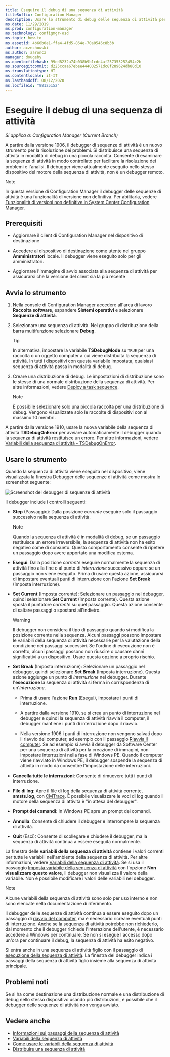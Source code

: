 ```yaml
---
title: Eseguire il debug di una sequenza di attività
titleSuffix: Configuration Manager
description: Usare lo strumento di debug delle sequenza di attività per risolvere i problemi relativi a una sequenza di attività.
ms.date: 11/29/2019
ms.prod: configuration-manager
ms.technology: configmgr-osd
ms.topic: how-to
ms.assetid: 4b60b0e1-ffa4-4fd5-864e-70a0546c8b3b
author: aczechowski
ms.author: aaroncz
manager: dougeby
ms.openlocfilehash: 99ed8232a74b038b9b1cde4af257353252454c2b
ms.sourcegitcommit: d225ccaa67ebee444002571dc8f289624db80d10
ms.translationtype: HT
ms.contentlocale: it-IT
ms.lasthandoff: 08/12/2020
ms.locfileid: "88125152"
---
```

# <a name="debug-a-task-sequence"></a>Eseguire il debug di una sequenza di attività

*Si applica a: Configuration Manager (Current Branch)*

<!--3612274-->

A partire dalla versione 1906, il debugger di sequenze di attività è un nuovo strumento per la risoluzione dei problemi. Si distribuisce una sequenza di attività in modalità di debug in una piccola raccolta. Consente di esaminare la sequenza di attività in modo controllato per facilitare la risoluzione dei problemi e l'analisi. Il debugger viene attualmente eseguito nello stesso dispositivo del motore della sequenza di attività, non è un debugger remoto.

> [!Note]  
> In questa versione di Configuration Manager il debugger delle sequenze di attività è una funzionalità di versione non definitiva. Per abilitarla, vedere [Funzionalità di versioni non definitive in System Center Configuration Manager](../../core/servers/manage/pre-release-features.md).  


## <a name="prerequisites"></a>Prerequisiti

- Aggiornare il client di Configuration Manager nel dispositivo di destinazione

- Accedere al dispositivo di destinazione come utente nel gruppo **Amministratori** locale. Il debugger viene eseguito solo per gli amministratori.

- Aggiornare l'immagine di avvio associata alla sequenza di attività per assicurarsi che la versione del client sia la più recente


## <a name="start-the-tool"></a>Avvia lo strumento

1. Nella console di Configuration Manager accedere all'area di lavoro **Raccolta software**, espandere **Sistemi operativi** e selezionare **Sequenze di attività**.

1. Selezionare una sequenza di attività. Nel gruppo di distribuzione della barra multifunzione selezionare **Debug**.

    > [!Tip]  
    > In alternativa, impostare la variabile **TSDebugMode** su `TRUE` per una raccolta o un oggetto computer a cui viene distribuita la sequenza di attività. In tutti i dispositivi con questa variabile impostata, qualsiasi sequenza di attività passa in modalità di debug.

1. Creare una distribuzione di debug. Le impostazioni di distribuzione sono le stesse di una normale distribuzione della sequenza di attività. Per altre informazioni, vedere [Deploy a task sequence](deploy-a-task-sequence.md#process).

    > [!Note]  
    > È possibile selezionare solo una piccola raccolta per una distribuzione di debug. Vengono visualizzate solo le raccolte di dispositivi con al massimo 10 membri.

A partire dalla versione 1910, usare la nuova variabile della sequenza di attività **TSDebugOnError** per avviare automaticamente il debugger quando la sequenza di attività restituisce un errore.<!-- 5012536 --> Per altre informazioni, vedere [Variabili della sequenza di attività - TSDebugOnError](../understand/task-sequence-variables.md#TSDebugOnError).

## <a name="use-the-tool"></a>Usare lo strumento

Quando la sequenza di attività viene eseguita nel dispositivo, viene visualizzata la finestra Debugger delle sequenze di attività come mostra lo screenshot seguente:

![Screenshot del debugger di sequenze di attività](media/3612274-tsdebug.png)

Il debugger include i controlli seguenti:

- **Step** (Passaggio): Dalla posizione *corrente* eseguire solo il passaggio successivo nella sequenza di attività.  

    > [!Note]  
    > Quando la sequenza di attività è in modalità di debug, se un passaggio restituisce un errore irreversibile, la sequenza di attività non ha esito negativo come di consueto. Questo comportamento consente di ripetere un passaggio dopo avere apportato una modifica esterna.

- **Esegui**: Dalla posizione *corrente* eseguire normalmente la sequenza di attività fino alla fine o al punto di *interruzione* successivo oppure se un passaggio non viene eseguito. Prima di usare questa azione, assicurarsi di impostare eventuali punti di interruzione con l'azione **Set Break** (Imposta interruzione).

- **Set Current** (Imposta corrente): Selezionare un passaggio nel debugger, quindi selezionare **Set Current** (Imposta corrente). Questa azione sposta il puntatore *corrente* su quel passaggio. Questa azione consente di saltare passaggi o spostarsi all'indietro.  

    > [!Warning]  
    > Il debugger non considera il tipo di passaggio quando si modifica la posizione corrente nella sequenza. Alcuni passaggi possono impostare le variabili della sequenza di attività necessarie per la valutazione della condizione nei passaggi successivi. Se l'ordine di esecuzione non è corretto, alcuni passaggi possono non riuscire o causare danni significativi a un dispositivo. Usare questa opzione a proprio rischio.  

- **Set Break** (Imposta interruzione): Selezionare un passaggio nel debugger, quindi selezionare **Set Break** (Imposta interruzione). Questa azione aggiunge un punto di *interruzione* nel debugger. Durante l'**esecuzione** la sequenza di attività si ferma in corrispondenza di un'*interruzione*.  

    - Prima di usare l'azione **Run** (Esegui), impostare i punti di interruzione.

    - A partire dalla versione 1910, se si crea un punto di interruzione nel debugger e quindi la sequenza di attività riavvia il computer, il debugger mantiene i punti di interruzione dopo il riavvio.<!-- 5012509 -->

    - Nella versione 1906 i punti di interruzione non vengono salvati dopo il riavvio del computer, ad esempio con il passaggio [Riavvia il computer](../understand/task-sequence-steps.md#BKMK_RestartComputer). Se ad esempio si avvia il debugger da Software Center per una sequenza di attività per la creazione di immagini, non impostare interruzioni nella fase di Windows PE. Quando il computer viene riavviato in Windows PE, il debugger sospende la sequenza di attività in modo da consentire l'impostazione delle interruzioni.

- **Cancella tutte le interruzioni**: Consente di rimuovere tutti i punti di interruzione.

- **File di log**: Apre il file di log della sequenza di attività corrente, **smsts.log**, con [CMTrace](../../core/support/cmtrace.md). È possibile visualizzare le voci di log quando il motore della sequenza di attività è "in attesa del debugger".

- **Prompt dei comandi**: In Windows PE apre un prompt dei comandi.

- **Annulla**: Consente di chiudere il debugger e interrompere la sequenza di attività.

- **Quit** (Esci): Consente di scollegare e chiudere il debugger, ma la sequenza di attività continua a essere eseguita normalmente.

La finestra delle **variabili della sequenza di attività** contiene i valori correnti per tutte le variabili nell'ambiente della sequenza di attività. Per altre informazioni, vedere [Variabili della sequenza di attività](../understand/task-sequence-variables.md). Se si usa il passaggio [Imposta variabile della sequenza di attività](../understand/task-sequence-steps.md#BKMK_SetTaskSequenceVariable) con l'opzione **Non visualizzare questo valore**, il debugger non visualizza il valore della variabile. Non è possibile modificare i valori delle variabili nel debugger.

> [!Note]
> Alcune variabili della sequenza di attività sono solo per uso interno e non sono elencate nella documentazione di riferimento.

Il debugger delle sequenze di attività continua a essere eseguito dopo un passaggio di [riavvio del computer](../understand/task-sequence-steps.md#BKMK_RestartComputer), ma è necessario ricreare eventuali punti di interruzione. Anche se la sequenza di attività potrebbe non richiederlo, dal momento che il debugger richiede l'interazione dell'utente, è necessario accedere a Windows per continuare. Se non si esegue l'accesso dopo un'ora per continuare il debug, la sequenza di attività ha esito negativo.

Si entra anche in una sequenza di attività figlio con il passaggio di [esecuzione della sequenza di attività](../understand/task-sequence-steps.md#child-task-sequence). La finestra del debugger indica i passaggi della sequenza di attività figlio insieme alla sequenza di attività principale.


## <a name="known-issues"></a>Problemi noti

Se si ha come destinazione una distribuzione normale e una distribuzione di debug nello stesso dispositivo usando più distribuzioni, è possibile che il debugger delle sequenze di attività non venga avviato.


## <a name="see-also"></a>Vedere anche

- [Informazioni sui passaggi della sequenza di attività](../understand/task-sequence-steps.md)
- [Variabili della sequenza di attività](../understand/task-sequence-variables.md)
- [Come usare le variabili della sequenza di attività](../understand/using-task-sequence-variables.md)
- [Distribuire una sequenza di attività](deploy-a-task-sequence.md)
